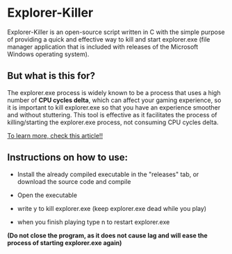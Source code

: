# Explorer-Killer
Explorer-Killer is an open-source script written in C with the simple purpose of providing a quick and effective way to kill and start explorer.exe (file manager application that is included with releases of the Microsoft Windows operating system).

## But what is this for?
   The explorer.exe process is widely known to be a process that uses a high number of **CPU cycles delta**, which can affect your gaming experience, so it is important to kill explorer.exe so that you have an experience smoother and without stuttering. 
   This tool is effective as it facilitates the process of killing/starting the explorer.exe process, not consuming CPU cycles delta.
   
   [To learn more, check this article!!](https://zusier.xyz/blog/posts/process-count-doesnt-matter/)
   
## Instructions on how to use:


- Install the already compiled executable in the "releases" tab, or download the source code and compile

- Open the executable

- write y to kill explorer.exe (keep explorer.exe dead while you play)

- when you finish playing type n to restart explorer.exe

**(Do not close the program, as it does not cause lag and will ease the process of starting explorer.exe again)**
